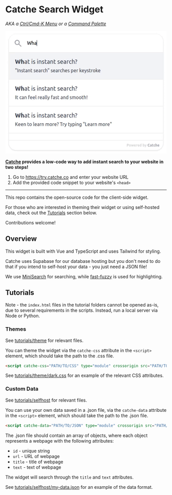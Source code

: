 # Catche Search Widget

*AKA a [Ctrl/Cmd-K Menu](https://uiw.tf/cmdk) or a [Command Palette](https://tailwindui.com/components/application-ui/navigation/command-palettes)*

<p align="center">
  <img src="assets/demo.gif" alt="Example of Catche instant search" />
</p>

**[Catche](https://try.catche.co/) provides a low-code way to add instant search to your website in two steps!**

1. Go to https://try.catche.co and enter your website URL
2. Add the provided code snippet to your website's `<head>`

---

This repo contains the open-source code for the client-side widget.

For those who are interested in theming their widget or using self-hosted data, check out the [Tutorials](#tutorials) section below.

Contributions welcome!

## Overview

This widget is built with Vue and TypeScript and uses Tailwind for styling.

Catche uses Supabase for our database hosting but you don't need to do that if you intend to self-host your data - you just need a JSON file!

We use [MiniSearch](https://github.com/lucaong/minisearch) for searching, while [fast-fuzzy](https://github.com/EthanRutherford/fast-fuzzy) is used for highlighting.

## Tutorials

Note - the `index.html` files in the tutorial folders cannot be opened as-is, due to several requirements in the scripts. Instead, run a local server via Node or Python.

### Themes

See [tutorials/theme](https://github.com/CatcheSearch/catche-search-widget/tree/main/tutorials/theme) for relevant files.

You can theme the widget via the `catche-css` attribute in the `<script>` element, which should take the path to the .css file.

```HTML
<script catche-css="PATH/TO/CSS" type="module" crossorigin src="PATH/TO/WIDGET/index.js"></script>
```

See [tutorials/theme/dark.css](https://github.com/CatcheSearch/catche-search-widget/blob/main/tutorials/theme/dark.css) for an example of the relevant CSS attributes.

### Custom Data

See [tutorials/selfhost](https://github.com/CatcheSearch/catche-search-widget/tree/main/tutorials/selfhost) for relevant files.

You can use your own data saved in a .json file, via the `catche-data` attribute in the `<script>` element, which should take the path to the .json file.

```HTML
<script catche-data="PATH/TO/JSON" type="module" crossorigin src="PATH/TO/WIDGET/index.js"></script>
```

The .json file should contain an array of objects, where each object represents a webpage with the following attributes:

- `id` - unique string
- `url` - URL of webpage
- `title` - title of webpage
- `text` - text of webpage

The widget will search through the `title` and `text` attributes.

See [tutorials/selfhost/my-data.json](https://github.com/CatcheSearch/catche-search-widget/blob/main/tutorials/selfhost/my-data.json) for an example of the data format.

